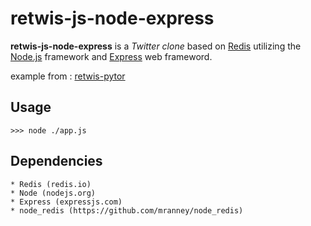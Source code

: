 retwis-js-node-express
======================

**retwis-js-node-express** is a *Twitter clone* based on [Redis](http://code.google.com/p/redis/) utilizing the [Node.js](http://nodejs.org/) framework and [Express](http://expressjs.com/) web frameword.

example from : [retwis-pytor](https://github.com/ajzeneski/retwis-pytor)

Usage
----

    >>> node ./app.js

Dependencies
------------
    * Redis (redis.io)
    * Node (nodejs.org)
    * Express (expressjs.com)
    * node_redis (https://github.com/mranney/node_redis)

